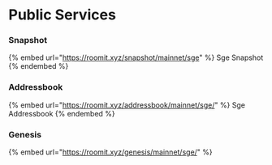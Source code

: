 # Public Services

### Snapshot

{%  embed url="https://roomit.xyz/snapshot/mainnet/sge" %}
Sge Snapshot
{%  endembed %}

### Addressbook

{%  embed url="https://roomit.xyz/addressbook/mainnet/sge/" %}
Sge Addressbook
{%  endembed %}

### Genesis

{%  embed url="https://roomit.xyz/genesis/mainnet/sge/" %}
